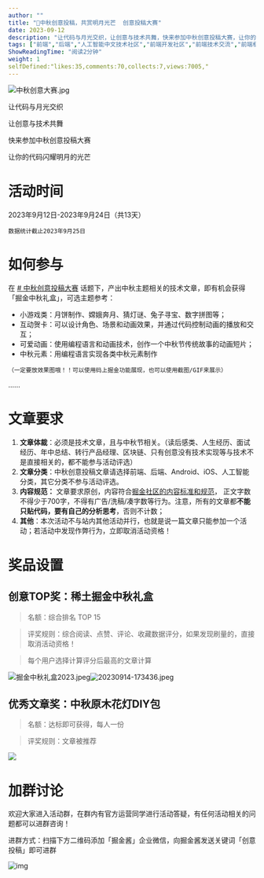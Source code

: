 ```yaml
---
author: ""
title: "🏮中秋创意投稿，共赏明月光芒  创意投稿大赛"
date: 2023-09-12
description: "让代码与月光交织，让创意与技术共舞，快来参加中秋创意投稿大赛，让你的代码闪耀明月的光芒~在中秋创意投稿大赛话题下发布相关文章即有机会获得「中秋礼盒」"
tags: ["前端","后端","人工智能中文技术社区","前端开发社区","前端技术交流","前端框架教程","JavaScript 学习资源","CSS 技巧与最佳实践","HTML5 最新动态","前端工程师职业发展","开源前端项目","前端技术趋势"]
ShowReadingTime: "阅读2分钟"
weight: 1
selfDefined:"likes:35,comments:70,collects:7,views:7005,"
---
```

![中秋创意大赛.jpg](/images/jueJin/8eaa142d15cd4d6.png)

让代码与月光交织

让创意与技术共舞

快来参加中秋创意投稿大赛

让你的代码闪耀明月的光芒

活动时间
====

2023年9月12日-2023年9月24日（共13天）

`数据统计截止2023年9月25日`

如何参与
====

在 [\# 中秋创意投稿大赛](https://juejin.cn/theme/detail/7277553105565614137?contentType=1 "https://juejin.cn/theme/detail/7277553105565614137?contentType=1") 话题下，产出中秋主题相关的技术文章，即有机会获得「掘金中秋礼盒」，可选主题参考：

*   小游戏类：月饼制作、嫦娥奔月、猜灯谜、兔子寻宝、数字拼图等；
*   互动贺卡：可以设计角色、场景和动画效果，并通过代码控制动画的播放和交互；
*   可爱动画：使用编程语言和动画技术，创作一个中秋节传统故事的动画短片；
*   中秋元素：用编程语言实现各类中秋元素制作

`（一定要放效果图哦！！可以使用码上掘金功能展现，也可以使用截图/GIF来展示）`

......

文章要求
====

1.  **文章体裁**：必须是技术文章，且与中秋节相关。（读后感类、人生经历、面试经历、年中总结、转行产品经理、区块链、只有创意没有技术实现等与技术不是直接相关的，都不能参与活动评选）
2.  **文章分类**：中秋创意投稿文章请选择前端、后端、Android、iOS、人工智能分类，其它分类不参与活动评选。
3.  **内容规范：** 文章要求原创，内容符合[掘金社区的内容标准和规范](https://juejin.cn/book/6844733795329900551/section/6844733795380232199 "https://juejin.cn/book/6844733795329900551/section/6844733795380232199")， 正文字数不得少于700字，不得有广告/洗稿/凑字数等行为。注意，所有的文章都**不能只贴代码，要有自己的分析思考**，否则不计数；
4.  **其他**：本次活动不与站内其他活动并行，也就是说一篇文章只能参加一个活动；若活动中发现作弊行为，立即取消活动资格！

奖品设置
====

创意TOP奖：稀土掘金中秋礼盒
---------------

> 名额：综合排名 TOP 15

> 评奖规则：综合阅读、点赞、评论、收藏数据评分，如果发现刷量的，直接取消活动资格！

> 每个用户选择计算评分后最高的文章计算

![掘金中秋礼盒2023.jpeg](/images/jueJin/a333c8b55a92409.png)![20230914-173436.jpeg](/images/jueJin/e4464eecc587459.png)

优秀文章奖：中秋原木花灯DIY包
----------------

> 名额：达标即可获得，每人一份

> 评奖规则：文章被推荐

![](/images/jueJin/5293967aa9014fe.png)

加群讨论
====

欢迎大家进入活动群，在群内有官方运营同学进行活动答疑，有任何活动相关的问题都可以进群咨询！

进群方式：扫描下方二维码添加「掘金酱」企业微信，向掘金酱发送关键词「创意投稿」即可进群

![img](/images/jueJin/796f415a17e24cf.png)
